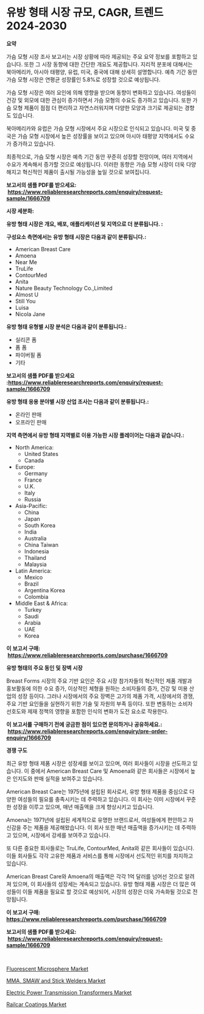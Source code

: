 <p><h1>유방 형태 시장 규모, CAGR, 트렌드 2024-2030</h1></p><p><strong>요약</strong></p>
<p><p>가슴 모형 시장 조사 보고서는 시장 상황에 따라 제공되는 주요 요약 정보를 포함하고 있습니다. 또한 그 시장 동향에 대한 간단한 개요도 제공합니다. 지리적 분포에 대해서는 북아메리카, 아시아 태평양, 유럽, 미국, 중국에 대해 상세히 설명합니다. 예측 기간 동안 가슴 모형 시장은 연평균 성장률인 5.8%로 성장할 것으로 예상됩니다.</p><p>가슴 모형 시장은 여러 요인에 의해 영향을 받으며 동향이 변화하고 있습니다. 여성들이 건강 및 외모에 대한 관심이 증가하면서 가슴 모형의 수요도 증가하고 있습니다. 또한 가슴 모형 제품이 점점 더 편리하고 자연스러워지며 다양한 모양과 크기로 제공되는 경향도 있습니다.</p><p>북아메리카와 유럽은 가슴 모형 시장에서 주요 시장으로 인식되고 있습니다. 미국 및 중국은 가슴 모형 시장에서 높은 성장률을 보이고 있으며 아시아 태평양 지역에서도 수요가 증가하고 있습니다.</p><p>최종적으로, 가슴 모형 시장은 예측 기간 동안 꾸준히 성장할 전망이며, 여러 지역에서 수요가 계속해서 증가할 것으로 예상됩니다. 이러한 동향은 가슴 모형 시장이 더욱 다양해지고 혁신적인 제품이 출시될 가능성을 높일 것으로 보여집니다.</p></p>
<p><strong>보고서의 샘플 PDF를 받으세요: &nbsp;<a href="https://www.reliableresearchreports.com/enquiry/request-sample/1666709">https://www.reliableresearchreports.com/enquiry/request-sample/1666709</a></strong></p>
<p><strong>시장 세분화:</strong></p>
<p><strong> 유방 형태 시장은 개요, 배포, 애플리케이션 및 지역으로 더 분류됩니다. :</strong></p>
<p><strong>구성요소 측면에서는 유방 형태 시장은 다음과 같이 분류됩니다.:</strong></p>
<p><ul><li>American Breast Care</li><li>Amoena</li><li>Near Me</li><li>TruLife</li><li>ContourMed</li><li>Anita</li><li>Nature Beauty Technology Co.,Limited</li><li>Almost U</li><li>Still You</li><li>Luisa</li><li>Nicola Jane</li></ul></p>
<p><strong> 유방 형태 유형별 시장 분석은 다음과 같이 분류됩니다.:</strong></p>
<p><ul><li>실리콘 폼</li><li>폼 폼</li><li>파이버필 폼</li><li>기타</li></ul></p>
<p><strong>보고서의 샘플 PDF를 받으세요 :<a href="https://www.reliableresearchreports.com/enquiry/request-sample/1666709">https://www.reliableresearchreports.com/enquiry/request-sample/1666709</a></strong></p>
<p><strong> 유방 형태 응용 분야별 시장 산업 조사는 다음과 같이 분류됩니다.:</strong></p>
<p><ul><li>온라인 판매</li><li>오프라인 판매</li></ul></p>
<p><strong>지역 측면에서 유방 형태 지역별로 이용 가능한 시장 플레이어는 다음과 같습니다.:</strong></p>
<p><ul>
    <li>
        North America:
        <ul>
            <li>United States</li>
            <li>Canada</li>
        </ul>
    </li>
    <li>
        Europe:
        <ul>
            <li>Germany</li>
            <li>France</li>
            <li>U.K.</li>
            <li>Italy</li>
            <li>Russia</li>
        </ul>
    </li>
    <li>
        Asia-Pacific:
        <ul>
            <li>China</li>
            <li>Japan</li>
            <li>South Korea</li>
            <li>India</li>
            <li>Australia</li>
            <li>China Taiwan</li>
            <li>Indonesia</li>
            <li>Thailand</li>
            <li>Malaysia</li>
        </ul>
    </li>
    <li>
        Latin America:
        <ul>
            <li>Mexico</li>
            <li>Brazil</li>
            <li>Argentina Korea</li>
            <li>Colombia</li>
        </ul>
    </li>
    <li>
        Middle East & Africa:
        <ul>
            <li>Turkey</li>
            <li>Saudi</li>
            <li>Arabia</li>
            <li>UAE</li>
            <li>Korea</li>
        </ul>
    </li>
    </ul></p>
<p><strong>이 보고서 구매: &nbsp;<a href="https://www.reliableresearchreports.com/purchase/1666709">https://www.reliableresearchreports.com/purchase/1666709</a></strong></p>
<p><strong>유방 형태의 주요 동인 및 장벽 시장</strong></p>
<p><p>Breast Forms 시장의 주요 기반 요인은 주요 시장 참가자들의 혁신적인 제품 개발과 홍보활동에 의한 수요 증가, 이상적인 체형을 원하는 소비자들의 증가, 건강 및 미용 산업의 성장 등이다. 그러나 시장에서의 주요 장벽은 고가의 제품 가격, 시장에서의 경쟁, 주요 기반 요인들을 실현하기 위한 기술 및 자원의 부족 등이다. 또한 변동하는 소비자 선호도와 제재 정책의 영향을 포함한 인식의 변화가 도전 요소로 작용한다.</p></p>
<p><strong>이 보고서를 구매하기 전에 궁금한 점이 있으면 문의하거나 공유하세요.: &nbsp;<a href="https://www.reliableresearchreports.com/enquiry/pre-order-enquiry/1666709">https://www.reliableresearchreports.com/enquiry/pre-order-enquiry/1666709</a></strong></p>
<p><strong>경쟁 구도</strong></p>
<p><p>최근 유방 형태 제품 시장은 성장세를 보이고 있으며, 여러 회사들이 시장을 선도하고 있습니다. 이 중에서 American Breast Care 및 Amoena와 같은 회사들은 시장에서 높은 인지도와 판매 실적을 보여주고 있습니다. </p><p>American Breast Care는 1975년에 설립된 회사로서, 유방 형태 제품을 중심으로 다양한 여성들의 필요를 충족시키는 데 주력하고 있습니다. 이 회사는 이미 시장에서 꾸준한 성장을 이루고 있으며, 매년 매출액을 크게 향상시키고 있습니다. </p><p>Amoena는 1971년에 설립된 세계적으로 유명한 브랜드로서, 여성들에게 편안하고 자신감을 주는 제품을 제공해왔습니다. 이 회사 또한 매년 매출액을 증가시키는 데 주력하고 있으며, 시장에서 강세를 보여주고 있습니다. </p><p>또 다른 중요한 회사들로는 TruLife, ContourMed, Anita와 같은 회사들이 있습니다. 이들 회사들도 각각 고유한 제품과 서비스를 통해 시장에서 선도적인 위치를 차지하고 있습니다. </p><p>American Breast Care와 Amoena의 매출액은 각각 1억 달러를 넘어선 것으로 알려져 있으며, 이 회사들의 성장세는 계속되고 있습니다. 유방 형태 제품 시장은 더 많은 여성들이 이들 제품을 필요로 할 것으로 예상되어, 시장의 성장은 더욱 가속화될 것으로 전망됩니다.</p></p>
<p><strong>이 보고서 구매: &nbsp; <a href="https://www.reliableresearchreports.com/purchase/1666709">https://www.reliableresearchreports.com/purchase/1666709</a></strong></p>
<p><strong>보고서의 샘플 PDF를 받으세요: &nbsp;<a href="https://www.reliableresearchreports.com/enquiry/request-sample/1666709">https://www.reliableresearchreports.com/enquiry/request-sample/1666709</a></strong><strong></strong></p>
<p>&nbsp;</p>
<p><p><a href="https://github.com/bobicer/Market-Research-Report-List-2/blob/main/fluorescent-microsphere-market.md">Fluorescent Microsphere Market</a></p><p><a href="https://three-jumbo-f6d.notion.site/MMA-SMAW-and-Stick-Welders-Market-Size-Furnishes-Valuable-Information-Encompassing-Market-Share-Ma-33cb4848ed1249e49a0fae4fef57a111">MMA, SMAW and Stick Welders Market</a></p><p><a href="https://view.publitas.com/reportprime-1/electric-power-transmission-transformers-market-provides-detailed-segmentation-of-this-market-based-on-type-application-and-region-and-forecast-for-the-period-from-2023-2030/">Electric Power Transmission Transformers Market</a></p><p><a href="https://github.com/globismark/Market-Research-Report-List-2/blob/main/railcar-coatings-market.md">Railcar Coatings Market</a></p></p>